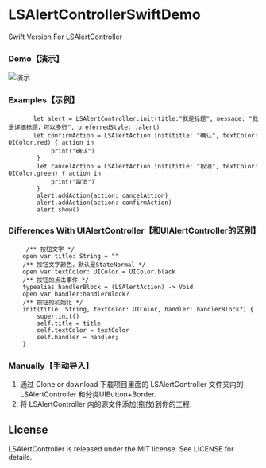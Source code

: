 # LSAlertControllerSwiftDemo
Swift Version For LSAlertController


### Demo【演示】
![演示](https://github.com/linshengqi/LSAlertController/blob/master/LSAlertController.gif)

### Examples【示例】

```
       let alert = LSAlertController.init(title:"我是标题", message: "我是详细标题，可以多行", preferredStyle: .alert)
       let confirmAction = LSAlertAction.init(title: "确认", textColor: UIColor.red) { action in
            print("确认")
        }
        let cancelAction = LSAlertAction.init(title: "取消", textColor: UIColor.green) { action in
            print("取消")
        }
        alert.addAction(action: cancelAction)
        alert.addAction(action: confirmAction)
        alert.show()

```


###  Differences With UIAlertController【和UIAlertController的区别】

```
     /** 按钮文字 */
    open var title: String = ""
    /** 按钮文字颜色，默认是StateNormal */
    open var textColor: UIColor = UIColor.black
    /** 按钮的点击事件 */
    typealias handlerBlock = (LSAlertAction) -> Void
    open var handler:handlerBlock?
    /** 按钮的初始化 */
    init(title: String, textColor: UIColor, handler: handlerBlock?) {
        super.init()
        self.title = title
        self.textColor = textColor
        self.handler = handler;
    }

```



### Manually【手动导入】
1. 通过 Clone or download 下载项目里面的 LSAlertController 文件夹内的 LSAlertController 和分类UIButton+Border.
2. 将 LSAlertController 内的源文件添加(拖放)到你的工程.



## License

LSAlertController is released under the MIT license. See LICENSE for details.
